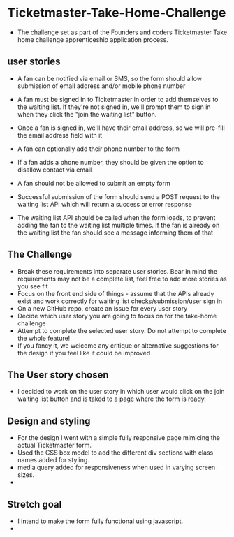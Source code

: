 # Ticketmaster-Take-Home-Challenge

- The challenge set as part of the Founders and coders Ticketmaster Take home challenge apprenticeship application process. 


 ## user stories
  
- A fan can be notified via email or SMS, so the form should allow submission of email address and/or mobile phone number

- A fan must be signed in to Ticketmaster in order to add themselves to the waiting list. If they're not signed in, we'll prompt them to sign in when they click the "join the waiting list" button.

- Once a fan is signed in, we'll have their email address, so we will pre-fill the email address field with it

- A fan can optionally add their phone number to the form

- If a fan adds a phone number, they should be given the option to disallow contact via email
- A fan should not be allowed to submit an empty form

- Successful submission of the form should send a POST request to the waiting list API which will return a success or error response

- The waiting list API should be called when the form loads, to prevent adding the fan to the waiting list multiple times. If the fan is already on the waiting list the fan should see a message informing them of that

## The Challenge

- Break these requirements into separate user stories. Bear in mind the requirements may not be a complete list, feel free to add more stories as you see fit
- Focus on the front end side of things - assume that the APIs already exist and work correctly for waiting list checks/submission/user sign in
- On a new GitHub repo, create an issue for every user story
- Decide which user story you are going to focus on for the take-home challenge
- Attempt to complete the selected user story. Do not attempt to complete the whole feature!
- If you fancy it, we welcome any critique or alternative suggestions for the design if you feel like it could be improved

## The User story chosen

- I decided to work on the user story in which user would click on the join waiting list button and is taked to a page where the form is ready.

## Design and styling 

- For the design I went with a simple fully responsive page mimicing the actual Ticketmaster form.
- Used the CSS box model to add the different div sections with class names added for styling. 
- media query added for responsiveness when used in varying screen sizes.
-

## Stretch goal

- I intend to make the form fully functional using javascript.
- 


